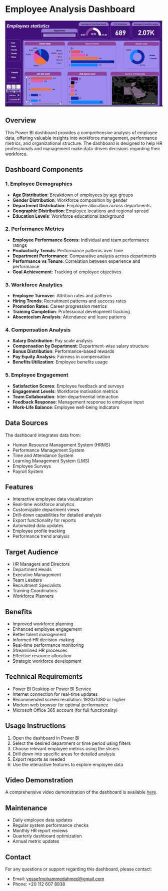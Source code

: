 # Employee Analysis Dashboard

![Employee Dashboard](https://github.com/Yossefmohammed/Employees_dashboard/blob/main/Screenshot%202025-05-04%20142516.png)

## Overview
This Power BI dashboard provides a comprehensive analysis of employee data, offering valuable insights into workforce management, performance metrics, and organizational structure. The dashboard is designed to help HR professionals and management make data-driven decisions regarding their workforce.

## Dashboard Components

### 1. Employee Demographics
- **Age Distribution**: Breakdown of employees by age groups
- **Gender Distribution**: Workforce composition by gender
- **Department Distribution**: Employee allocation across departments
- **Geographic Distribution**: Employee locations and regional spread
- **Education Levels**: Workforce educational background

### 2. Performance Metrics
- **Employee Performance Scores**: Individual and team performance ratings
- **Productivity Trends**: Performance patterns over time
- **Department Performance**: Comparative analysis across departments
- **Performance vs Tenure**: Correlation between experience and performance
- **Goal Achievement**: Tracking of employee objectives

### 3. Workforce Analytics
- **Employee Turnover**: Attrition rates and patterns
- **Hiring Trends**: Recruitment patterns and success rates
- **Promotion Rates**: Career progression metrics
- **Training Completion**: Professional development tracking
- **Absenteeism Analysis**: Attendance and leave patterns

### 4. Compensation Analysis
- **Salary Distribution**: Pay scale analysis
- **Compensation by Department**: Department-wise salary structure
- **Bonus Distribution**: Performance-based rewards
- **Pay Equity Analysis**: Fairness in compensation
- **Benefits Utilization**: Employee benefits usage

### 5. Employee Engagement
- **Satisfaction Scores**: Employee feedback and surveys
- **Engagement Levels**: Workforce motivation metrics
- **Team Collaboration**: Inter-departmental interaction
- **Feedback Response**: Management response to employee input
- **Work-Life Balance**: Employee well-being indicators

## Data Sources
The dashboard integrates data from:
- Human Resource Management System (HRMS)
- Performance Management System
- Time and Attendance System
- Learning Management System (LMS)
- Employee Surveys
- Payroll System

## Features
- Interactive employee data visualization
- Real-time workforce analytics
- Customizable department views
- Drill-down capabilities for detailed analysis
- Export functionality for reports
- Automated data updates
- Employee profile tracking
- Performance trend analysis

## Target Audience
- HR Managers and Directors
- Department Heads
- Executive Management
- Team Leaders
- Recruitment Specialists
- Training Coordinators
- Workforce Planners

## Benefits
- Improved workforce planning
- Enhanced employee engagement
- Better talent management
- Informed HR decision-making
- Real-time performance monitoring
- Streamlined HR processes
- Effective resource allocation
- Strategic workforce development

## Technical Requirements
- Power BI Desktop or Power BI Service
- Internet connection for real-time updates
- Recommended screen resolution: 1920x1080 or higher
- Modern web browser for optimal performance
- Microsoft Office 365 account (for full functionality)

## Usage Instructions
1. Open the dashboard in Power BI
2. Select the desired department or time period using filters
3. Choose relevant employee metrics using the slicers
4. Drill down into specific areas for detailed analysis
5. Export reports as needed
6. Use the interactive features to explore employee data

## Video Demonstration
A comprehensive video demonstration of the dashboard is available [here](https://github.com/Yossefmohammed/Employees_dashboard/blob/main/Employees%20analysis%20dash%20board.mp4).

## Maintenance
- Daily employee data updates
- Regular system performance checks
- Monthly HR report reviews
- Quarterly dashboard optimization
- Annual metric updates

## Contact
For any questions or support regarding this dashboard, please contact:
- Email: ypssefmohammedahmed@gmail.com
- Phone: +20 112 607 8938
